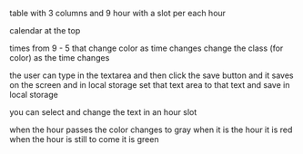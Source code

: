 table with 3 columns and 9 hour with a slot per each hour

calendar at the top

times from 9 - 5 that change color as time changes
    change the class (for color) as the time changes


the user can type in the textarea and then click the 
save button and it saves on the screen and in local storage
    set that text area to that text and save in local storage


you can select and change the text in an hour slot

when the hour passes the color changes to gray
when it is the hour it is red
when the hour is still to come it is green

